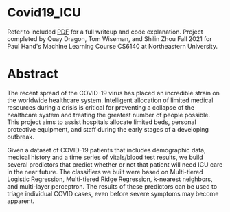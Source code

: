 # Covid19_ICU
Refer to included [PDF](https://github.com/quaydragon/Covid19_ICU/files/7809012/COVID19.Severity.Prediction.Models.pdf) for a full writeup and code explanation. Project completed by Quay Dragon, Tom Wiseman, and Shilin Zhou Fall 2021 for Paul Hand's Machine Learning Course CS6140 at Northeastern University.  

# Abstract
The recent spread of the COVID-19 virus has placed an incredible strain on the worldwide healthcare system. Intelligent allocation of limited medical resources during a crisis is critical for preventing a collapse of the healthcare system and treating the greatest number of people possible. This project aims to assist hospitals allocate limited beds, personal protective equipment, and staff during the early stages of a developing outbreak.

Given a dataset of COVID-19 patients that includes demographic data, medical history and a time series of vitals/blood test results, we build several predictors that predict whether or not that patient will need ICU care in the near future. The classifiers we built were based on Multi-tiered Logistic Regression, Multi-tiered Ridge Regression, k-nearest neighbors, and multi-layer perceptron. The results of these predictors can be used to triage individual COVID cases, even before severe symptoms may become apparent. 

